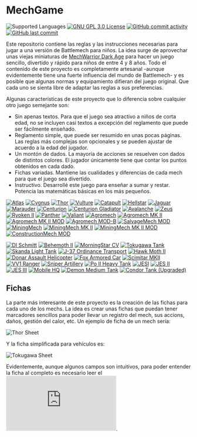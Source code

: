 # MechGame
![Supported Languages](https://img.shields.io/badge/Supported-%F0%9F%87%AA%F0%9F%87%B8languages-blue.svg)
[![GNU GPL 3.0 License](https://img.shields.io/badge/license-GNU_GPL_3.0-brightgreen.svg)](https://github.com/softwaremagico/MechGame/blob/main/LICENSE)
[![GitHub commit activity](https://img.shields.io/github/commit-activity/y/softwaremagico/MechGame)](https://github.com/softwaremagico/MechGame)
[![GitHub last commit](https://img.shields.io/github/last-commit/softwaremagico/MechGame)](https://github.com/softwaremagico/MechGame)

Este repositorio contiene las reglas y las instrucciones necesarias para jugar a una versión de Battlemech para niños. La idea surge de aprovechar unas viejas miniaturas de [MechWarrior Dark Age](https://en.wikipedia.org/wiki/MechWarrior:_Dark_Age) para hacer un juego sencillo, divertido y rápido para niños de entre 4 y 8 años. Todo el contenido de este proyecto es completamente artesanal -aunque evidentemente tiene una fuerte influencia del mundo de Battlemech- y es posible que algunas normas y equipamiento difieran del juego original. Que cada uno se sienta libre de adaptar las reglas a sus preferencias. 

Algunas características de este proyecto que lo diferencia sobre cualquier otro juego semejante son:

- Sin apenas textos. Para que el juego sea atractivo a niños de corta edad, no se incluyen casi textos a excepción del reglamento que puede ser fácilmente enseñado. 
- Reglamento simple, que puede ser resumido en unas pocas páginas. Las reglas más complejas son opcionales y se pueden ajustar de acuerdo a la edad del jugador. 
- Un montón de dados. La mayoría de acciones se resuelven con dados de distintos colores. El jugador únicamente tiene que contar los puntos obtenidos en cada dado. 
- Fichas variadas. Mantiene las cualidades y diferencias de cada mech para que el juego sea divertido. 
- Instructivo. Desarrollé este juego para enseñar a sumar y restar. Potencia las matemáticas básicas en los más pequeños. 

[![Atlas](https://github.com/softwaremagico/MechGame/blob/main/Mechs/Drawings/DereckHasbani.svg)](https://github.com/softwaremagico/MechGame/blob/main/Mechs/Atlas%20K2.svg)
[![Cygnus](https://github.com/softwaremagico/MechGame/blob/main/Mechs/Drawings/Cygnus.svg)](https://github.com/softwaremagico/MechGame/blob/main/Mechs/Cygnus.svg)
[![Thor](https://github.com/softwaremagico/MechGame/blob/main/Mechs/Drawings/Thor.svg)](https://github.com/softwaremagico/MechGame/blob/main/Mechs/Thor.svg)
[![Vulture](https://github.com/softwaremagico/MechGame/blob/main/Mechs/Drawings/Vulture%20MK%20IV.svg)](https://github.com/softwaremagico/MechGame/blob/main/Mechs/Vulture%20MK%20IV.svg)
[![Catapult](https://github.com/softwaremagico/MechGame/blob/main/Mechs/Drawings/Catapult.svg)](https://github.com/softwaremagico/MechGame/blob/main/Mechs/Catapult.svg)
[![Hellstar](https://github.com/softwaremagico/MechGame/blob/main/Mechs/Drawings/Hellstar.svg)](https://github.com/softwaremagico/MechGame/blob/main/Mechs/Hellstar.svg)
[![Jaguar](https://github.com/softwaremagico/MechGame/blob/main/Mechs/Drawings/Jaguar.svg)](https://github.com/softwaremagico/MechGame/blob/main/Mechs/Jaguar%20JGR-20-L.svg)
[![Marauder](https://github.com/softwaremagico/MechGame/blob/main/Mechs/Drawings/Marauder.svg)](https://github.com/softwaremagico/MechGame/blob/main/Mechs/Marauder%20II%20C.svg)
[![Centurion](https://github.com/softwaremagico/MechGame/blob/main/Mechs/Drawings/Centurion.svg)](https://github.com/softwaremagico/MechGame/blob/main/Mechs/Centurion.svg)
[![Centurion Gladiator](https://github.com/softwaremagico/MechGame/blob/main/Mechs/Drawings/Centurion%20Gladiator.svg)](https://github.com/softwaremagico/MechGame/blob/main/Mechs/Centurion%20Gladiator.svg)
[![Avalanche](https://github.com/softwaremagico/MechGame/blob/main/Mechs/Drawings/Avalanche.svg)](https://github.com/softwaremagico/MechGame/blob/main/Mechs/Avalanche.svg)
[![Zeus](https://github.com/softwaremagico/MechGame/blob/main/Mechs/Drawings/Zeus.svg)](https://github.com/softwaremagico/MechGame/blob/main/Mechs/Zeus.svg)
[![Ryoken II](https://github.com/softwaremagico/MechGame/blob/main/Mechs/Drawings/Ryoken%20II.svg)](https://github.com/softwaremagico/MechGame/blob/main/Mechs/Ryoken%20II.svg)
[![Panther](https://github.com/softwaremagico/MechGame/blob/main/Mechs/Drawings/Panther.svg)](https://github.com/softwaremagico/MechGame/blob/main/Mechs/Panther.svg)
[![Valiant](https://github.com/softwaremagico/MechGame/blob/main/Mechs/Drawings/Valiant.svg)](https://github.com/softwaremagico/MechGame/blob/main/Mechs/Valiant.svg)
[![Agromech](https://github.com/softwaremagico/MechGame/blob/main/Mechs/Drawings/Agromech.svg)](https://github.com/softwaremagico/MechGame/blob/main/Mechs/Agromech.svg)
[![Agromech MK II](https://github.com/softwaremagico/MechGame/blob/main/Mechs/Drawings/Agromech%20MK%20II.svg)](https://github.com/softwaremagico/MechGame/blob/main/Mechs/Agromech%20MK%20II.svg)
[![Agromech MK II MOD](https://github.com/softwaremagico/MechGame/blob/main/Mechs/Drawings/Agromech%20MK%20II%20MOD.svg)](https://github.com/softwaremagico/MechGame/blob/main/Mechs/Agromech%20MK%20II%20MOD.svg)
[![Agromech MOD-B](https://github.com/softwaremagico/MechGame/blob/main/Mechs/Drawings/Agromech%20MOD-B.svg)](https://github.com/softwaremagico/MechGame/blob/main/Mechs/Agromech%20MOD-B.svg)
[![SalvageMech MOD](https://github.com/softwaremagico/MechGame/blob/main/Mechs/Drawings/SalvageMech.svg)](https://github.com/softwaremagico/MechGame/blob/main/Mechs/SalvageMech.svg)
[![MiningMech](https://github.com/softwaremagico/MechGame/blob/main/Mechs/Drawings/MiningMech.svg)](https://github.com/softwaremagico/MechGame/blob/main/Mechs/MiningMech.svg)
[![MiningMech MK II](https://github.com/softwaremagico/MechGame/blob/main/Mechs/Drawings/MiningMech%20MK%20II.svg)](https://github.com/softwaremagico/MechGame/blob/main/Mechs/MiningMech%20MK%20II.svg)
[![MiningMech MK II MOD](https://github.com/softwaremagico/MechGame/blob/main/Mechs/Drawings/MiningMech%20MK%20II%20MOD.svg)](https://github.com/softwaremagico/MechGame/blob/main/Mechs/MiningMech%20MK%20II%20MOD.svg)
[![ConstructionMech MOD](https://github.com/softwaremagico/MechGame/blob/main/Mechs/Drawings/ConstructionMech.svg)](https://github.com/softwaremagico/MechGame/blob/main/Mechs/ConstructionMech.svg)


[![DI Schmitt](https://github.com/softwaremagico/MechGame/blob/main/Vehicles/Drawings/DI%20Schmitt.svg)](https://github.com/softwaremagico/MechGame/blob/main/Vehicles/DI%20Schmitt.svg)
[![Behemoth II](https://github.com/softwaremagico/MechGame/blob/main/Vehicles/Drawings/Behemoth%20II.svg)](https://github.com/softwaremagico/MechGame/blob/main/Vehicles/Behemoth%20II.svg)
[![MorningStar CV](https://github.com/softwaremagico/MechGame/blob/main/Vehicles/Drawings/MorningStar%20CV.svg)](https://github.com/softwaremagico/MechGame/blob/main/Vehicles/MorningStar%20CV.svg)
[![Tokugawa Tank](https://github.com/softwaremagico/MechGame/blob/main/Vehicles/Drawings/Tokugawa.svg)](https://github.com/softwaremagico/MechGame/blob/main/Vehicles/Tokugawa%20Tank.svg)
[![Skanda Light Tank](https://github.com/softwaremagico/MechGame/blob/main/Vehicles/Drawings/Skanda.svg)](https://github.com/softwaremagico/MechGame/blob/main/Vehicles/Skanda.svg)
[![J-37 Ordinance Transport](https://github.com/softwaremagico/MechGame/blob/main/Vehicles/Drawings/J-37%20Ordinance%20Transport.svg)](https://github.com/softwaremagico/MechGame/blob/main/Vehicles/J-37%20Ordinance%20Transport.svg)
[![Hawk Moth II](https://github.com/softwaremagico/MechGame/blob/main/Vehicles/Drawings/Hawk%20Moth%20II.svg)](https://github.com/softwaremagico/MechGame/blob/main/Vehicles/Hawk%20Moth%20II.svg)
[![Donar Assault Helicopter](https://github.com/softwaremagico/MechGame/blob/main/Vehicles/Drawings/Donar%20Assault%20Helicopter.svg)](https://github.com/softwaremagico/MechGame/blob/main/Vehicles/Donar%20Assault%20Helicopter.svg)
[![Fox Armored Car](https://github.com/softwaremagico/MechGame/blob/main/Vehicles/Drawings/Fox%20Armored%20Car.svg)](https://github.com/softwaremagico/MechGame/blob/main/Vehicles/Fox%20Armored%20Car.svg)
[![Scimitar MKII](https://github.com/softwaremagico/MechGame/blob/main/Vehicles/Drawings/Scimitar%20MK%20II.svg)](https://github.com/softwaremagico/MechGame/blob/main/Vehicles/Scimitar%20MK%20II.svg)
[![VV1 Ranger](https://github.com/softwaremagico/MechGame/blob/main/Vehicles/Drawings/VV1%20Ranger.svg)](https://github.com/softwaremagico/MechGame/blob/main/Vehicles/VV1%20Ranger.svg)
[![Sniper Artillery](https://github.com/softwaremagico/MechGame/blob/main/Vehicles/Drawings/Sniper%20Artillery.svg)](https://github.com/softwaremagico/MechGame/blob/main/Vehicles/Sniper%20Artillery.svg)
[![Po II Heavy Tank](https://github.com/softwaremagico/MechGame/blob/main/Vehicles/Drawings/Po%20II%20Heavy%20Tank.svg)](https://github.com/softwaremagico/MechGame/blob/main/Vehicles/Po%20II%20Heavy%20Tank.svg)
[![JESI](https://github.com/softwaremagico/MechGame/blob/main/Vehicles/Drawings/JES%20I.svg)](https://github.com/softwaremagico/MechGame/blob/main/Vehicles/JES%20I.svg)
[![JES II](https://github.com/softwaremagico/MechGame/blob/main/Vehicles/Drawings/JES%20II.svg)](https://github.com/softwaremagico/MechGame/blob/main/Vehicles/JES%20II.svg)
[![JES III](https://github.com/softwaremagico/MechGame/blob/main/Vehicles/Drawings/JES%20III.svg)](https://github.com/softwaremagico/MechGame/blob/main/Vehicles/JES%20III.svg)
[![Mobile HQ](https://github.com/softwaremagico/MechGame/blob/main/Vehicles/Drawings/Mobile%20HQ.svg)](https://github.com/softwaremagico/MechGame/blob/main/Vehicles/Mobile%20HQ.svg)
[![Demon Medium Tank](https://github.com/softwaremagico/MechGame/blob/main/Vehicles/Drawings/Demon%20Medium%20Tank.svg)](https://github.com/softwaremagico/MechGame/blob/main/Vehicles/Demon%20Medium%20Tank.svg)
[![Condor Tank (Upgraded)](https://github.com/softwaremagico/MechGame/blob/main/Vehicles/Drawings/Condor%20Tank.svg)](https://github.com/softwaremagico/MechGame/blob/main/Vehicles/Condor%20Tank.svg)

## Fichas
La parte más interesante de este proyecto es la creación de las fichas para cada uno de los mechs. La idea es crear unas fichas que puedan tener marcadores sencillos para poder llevar un registro del mech, sus accions, daños, gestión del calor, etc. Un ejemplo de ficha de un mech sería:

![Thor Sheet](https://github.com/softwaremagico/MechGame/blob/main/PNG/Thor.png)

Y la ficha simplificada para vehículos es:

![Tokugawa Sheet](https://github.com/softwaremagico/MechGame/blob/main/PNG/Tokugawa%20Tank.png)

Evidentemente, aunque algunos campos son intuitivos, para poder entender la ficha al completo es necesario leer el ![Reglamento](https://github.com/softwaremagico/MechGame/blob/main/Rules/Reglamento.pdf). 
